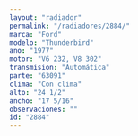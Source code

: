```yaml
---
layout: "radiador"
permalink: "/radiadores/2884/"
marca: "Ford"
modelo: "Thunderbird"
ano: "1977"
motor: "V6 232, V8 302"
transmision: "Automática"
parte: "63091"
clima: "Con clima"
alto: "24 1/2"
ancho: "17 5/16"
observaciones: ""
id: "2884"
---
```


